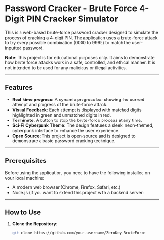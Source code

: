 # Password Cracker - Brute Force 4-Digit PIN Cracker Simulator

This is a web-based brute-force password cracker designed to simulate the process of cracking a 4-digit PIN. The application uses a brute-force attack to try every possible combination (0000 to 9999) to match the user-inputted password.

**Note**: This project is for educational purposes only. It aims to demonstrate how brute force attacks work in a safe, controlled, and ethical manner. It is not intended to be used for any malicious or illegal activities.

---

## Features

- **Real-time progress**: A dynamic progress bar showing the current attempt and progress of the brute-force attack.
- **Visual Feedback**: Each attempt is displayed with matched digits highlighted in green and unmatched digits in red.
- **Terminate**: A button to stop the brute-force process at any time.
- **Sci-Fi Cyberpunk Theme**: The design features a sleek, neon-themed, cyberpunk interface to enhance the user experience.
- **Open Source**: This project is open-source and is designed to demonstrate a basic password cracking technique.

---

## Prerequisites

Before using the application, you need to have the following installed on your local machine:

- A modern web browser (Chrome, Firefox, Safari, etc.)
- Node.js (if you want to extend this project with a backend server)

---

## How to Use

1. **Clone the Repository**:
   ```bash
   git clone https://github.com/your-username/ZeroKey-BruteForce
